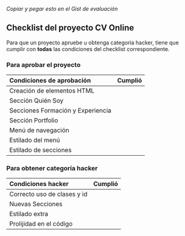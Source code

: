 *Copiar y pegar esto en el Gist de evaluación*

## Checklist del proyecto CV Online
Para que un proyecto apruebe u obtenga categoría hacker, tiene que cumplir con **todas** las condiciones del checklist correspondiente.

### Para aprobar el proyecto
| Condiciones de aprobación                       | Cumplió |
| :---------------------------------------------- | ------- |
| Creación de elementos HTML                      |         |
| Sección Quién Soy						          |         |
| Secciones Formación y Experiencia               |         |
| Sección Portfolio					              |         |
| Menú de navegación				              |         |
| Estilado del menú						          |         |
| Estilado de secciones				              |         |

### Para obtener categoría hacker
| Condiciones hacker                     | Cumplió |
| :------------------------------------- | ------- |
| Correcto uso de clases y id            |         |
| Nuevas Secciones 				         |         |
| Estilado extra 			             |         |
| Prolijidad en el código				 |         |
